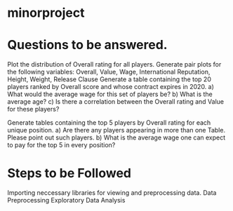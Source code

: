 # minorproject

# Questions to be answered.
Plot the distribution of Overall rating for all players.
Generate pair plots for the following variables: Overall, Value, Wage, International Reputation, Height, Weight, Release Clause
Generate a table containing the top 20 players ranked by Overall score and whose contract expires in 2020. a) What would the average wage for this set of players be? b) What is the average age? c) Is there a correlation between the Overall rating and Value for these players?

Generate tables containing the top 5 players by Overall rating for each unique position. a) Are there any players appearing in more than one Table. Please point out such players. b) What is the average wage one can expect to pay for the top 5 in every position?

# Steps to be Followed
Importing neccessary libraries for viewing and preprocessing data.
Data Preprocessing
Exploratory Data Analysis
